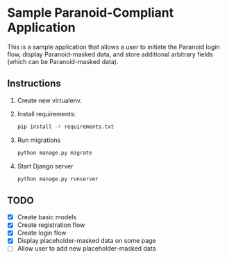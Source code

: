 # Sample Paranoid-Compliant Application

This is a sample application that allows a user to initiate the Paranoid login flow, display Paranoid-masked data, and store additional arbitrary fields (which can be Paranoid-masked data).

## Instructions

1. Create new virtualenv.
2. Install requirements:

   ```sh
   pip install -r requirements.txt
   ```

3. Run migrations

   ```sh
   python manage.py migrate
   ```

4. Start Django server

   ```sh
   python manage.py runserver
   ```

## TODO

- [x] Create basic models
- [x] Create registration flow
- [x] Create login flow
- [x] Display placeholder-masked data on some page
- [ ] Allow user to add new placeholder-masked data
